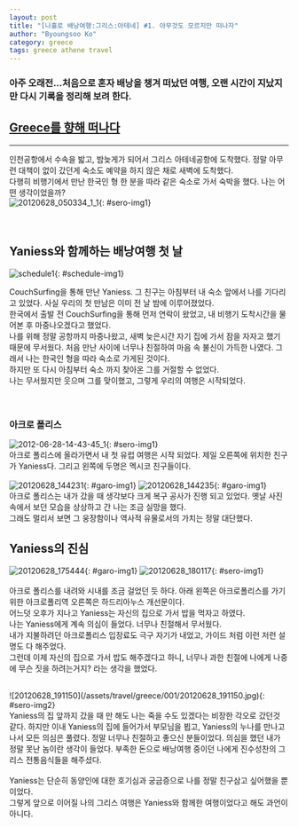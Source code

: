 ```yaml
---
layout: post
title: "[나홀로 배낭여행:그리스:아테네] #1. 아무것도 모르지만 떠나자"
author: "Byoungsoo Ko"
category: greece
tags: greece athene travel
---
```


### 아주 오래전...처음으로 혼자 배낭을 챙겨 떠났던 여행, 오랜 시간이 지났지만 다시 기록을 정리해 보려 한다.  


## [Greece를 향해 떠나다]()  
 ------

인천공항에서 수속을 밟고, 밤늦게가 되어서 그리스 아테네공항에 도착했다. 정말 아무런 대책이 없이 갔던게 숙소도 예약을 하지 않은 채로 새벽에 도착했다.  
다행히 비행기에서 만난 한국인 형 한 분을 따라 같은 숙소로 가서 숙박을 했다. 나는 어떤 생각이었을까?  
![20120628_050334_1_1](/assets/travel/greece/001/20120628_050334_1_1.png){: #sero-img1}
<br/><br/><br/>

>
## Yaniess와 함께하는 배낭여행 첫 날

![schedule1](/assets/travel/greece/001/schedule1.png){: #schedule-img1}

CouchSurfing을 통해 만난 Yaniess. 그 친구는 아침부터 내 숙소 앞에서 나를 기다리고 있었다. 사실 우리의 첫 만남은 이미 전 날 밤에 이루어졌었다.  
한국에서 출발 전 CouchSurfing을 통해 먼저 연락이 왔었고, 내 비행기 도착시간을 물어본 후 마중나오겠다고 했었다.  
나를 위해 정말 공항까지 마중나왔고, 새벽 늦은시간 자기 집에 가서 잠을 자자고 했기 때문에 무서웠다.  처음 만난 사이에 너무나 친절하여 마음 속 불신이 가득한 나였다.  그래서 나는 한국인 형을 따라 숙소로 가게된 것이다.    
하지만 또 다시 아침부터 숙소 까지 찾아온 그를 거절할 수 없었다.  
나는 무서웠지만 웃으며 그를 맞이했고, 그렇게 우리의 여행은 시작되었다.  
<br/><br/>

### 아크로 폴리스
![2012-06-28-14-43-45_1](/assets/travel/greece/001/2012-06-28-14-43-45_1.png){: #sero-img1}
<br/>
아크로 폴리스에 올라가면서 내 첫 유럽 여행은 시작 되었다. 제일 오른쪽에 위치한 친구가 Yaniess다. 그리고 왼쪽에 두명은 멕시코 친구들이다.  
<br/>
![20120628_144231](/assets/travel/greece/001/20120628_144231.jpg){: #garo-img1}
![20120628_144235](/assets/travel/greece/001/20120628_144235.jpg){: #garo-img1}
<br/>
아크로 폴리스는 내가 갔을 때 생각보다 크게 복구 공사가 진행 되고 있었다. 옛날 사진속에서 보던 모습을 상상하고 간 나는 조금 실망을 했다.  
그래도 멀리서 보면 그 웅장함이나 역사적 유물로서의 가치는 정말 대단했다.
<br/>

>
## Yaniess의 진심

![20120628_175444](/assets/travel/greece/001/20120628_175444.jpg){: #garo-img1}
![20120628_180117](/assets/travel/greece/001/20120628_180117.jpg){: #sero-img1}
<br/><br/>
아크로 폴리스를 내려와 시내를 조금 걸었던 듯 하다. 아래 왼쪽은 아크로폴리스를 가기 위한 아크로폴리역 오른쪽은 하드리아누스 개선문이다.  
어느덧 오후가 지나고 Yaniess는 자신의 집으로 가서 밥을 먹자고 하였다.  
나는 Yaniess에게 계속 의심이 들었다. 너무나 친절해서 무서웠다.  
내가 지불하려던 아크로폴리스 입장료도 극구 자기가 내었고, 가이드 처럼 이런 저런 설명도 다 해주었다.  
그런데 이제 자신의 집으로 가서 밥도 해주겠다고 하니, 너무나 과한 친절에 나에게 나중에 무슨 짓을 하려는거지? 라는 생각을 했었다.

<br/>
![20120628_191150](/assets/travel/greece/001/20120628_191150.jpg){: #sero-img2}
<br/>
Yaniess의 집 앞까지 갔을 때 만 해도 나는 죽을 수도 있겠다는 비장한 각오로 갔던것 같다.
하지만 이내 Yaniess의 집에 들어가서 부모님을 뵙고, Yaniess의 누나를 만나고나서 모든 의심은 풀렸다.   
정말 너무나 친절하고 좋으신 분들이었다. 의심을 했던 내가 정말 못난 놈이란 생각이 들었다.  
부족한 돈으로 배낭여행 중이던 나에게 진수성찬의 그리스 전통음식들을 해주셨다.
<br/><br/>
Yaniess는 단순히 동양인에 대한 호기심과 궁금증으로 나를 정말 친구삼고 싶어했을 뿐이었다.  
<br/>
그렇게 앞으로 이어질 나의 그리스 여행은 Yaniess와 함께한 여행이었다고 해도 과언이 아니다.

